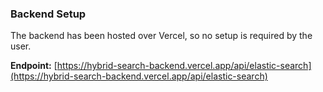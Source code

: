 ### Backend Setup

The backend has been hosted over Vercel, so no setup is required by the user.

**Endpoint:**
[https://hybrid-search-backend.vercel.app/api/elastic-search](https://hybrid-search-backend.vercel.app/api/elastic-search)

